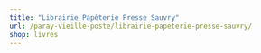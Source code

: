 ```yaml
---
title: "Librairie Papèterie Presse Sauvry"
url: /paray-vieille-poste/librairie-papeterie-presse-sauvry/
shop: livres
---
```

